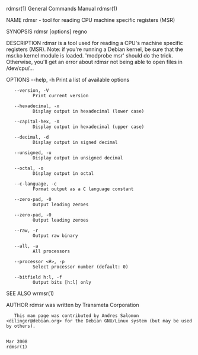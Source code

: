 rdmsr(1)                                                                                                                                        General Commands Manual                                                                                                                                        rdmsr(1)

NAME
       rdmsr - tool for reading CPU machine specific registers (MSR)

SYNOPSIS
       rdmsr [options] regno

DESCRIPTION
       rdmsr is a tool used for reading a CPU's machine specific registers (MSR).
       Note: if you're running a Debian kernel, be sure that the msr.ko kernel module is loaded. 'modprobe msr' should do the trick. Otherwise, you'll get an error about rdmsr not being able to open files in /dev/cpu/...

OPTIONS
       --help, -h
              Print a list of available options

       --version, -V
              Print current version

       --hexadecimal, -x
              Display output in hexadecimal (lower case)

       --capital-hex, -X
              Display output in hexadecimal (upper case)

       --decimal, -d
              Display output in signed decimal

       --unsigned, -u
              Display output in unsigned decimal

       --octal, -o
              Display output in octal

       --c-language, -c
              Format output as a C language constant

       --zero-pad, -0
              Output leading zeroes

       --zero-pad, -0
              Output leading zeroes

       --raw, -r
              Output raw binary

       --all, -a
              All processors

       --processor <#>, -p
              Select processor number (default: 0)

       --bitfield h:l, -f
              Output bits [h:l] only

SEE ALSO
       wrmsr(1)

AUTHOR
       rdmsr was written by Transmeta Corporation

       This man page was contributed by Andres Salomon <dilinger@debian.org> for the Debian GNU/Linux system (but may be used by others).

                                                                                                                                                        Mar 2008                                                                                                                                               rdmsr(1)
